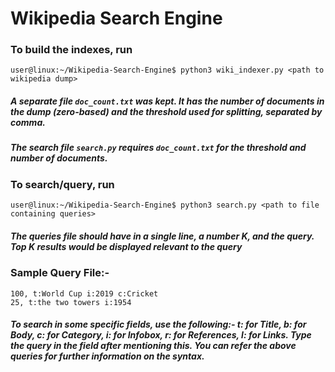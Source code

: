 # Wikipedia Search Engine

### To build the indexes, run 
```
user@linux:~/Wikipedia-Search-Engine$ python3 wiki_indexer.py <path to wikipedia dump>
```
##### A separate file ```doc_count.txt``` was kept. It has the number of documents in the dump (zero-based) and the threshold used for splitting, separated by comma.
##### The search file ```search.py``` requires ```doc_count.txt``` for the threshold and number of documents.

### To search/query, run
```
user@linux:~/Wikipedia-Search-Engine$ python3 search.py <path to file containing queries>
```
##### The queries file should have in a single line, a number K, and the query. Top K results would be displayed relevant to the query

### Sample Query File:-
```
100, t:World Cup i:2019 c:Cricket
25, t:the two towers i:1954
```
##### To search in some specific fields, use the following:- t: for Title, b: for Body, c: for Category, i: for Infobox, r: for References, l: for Links. Type the query in the field after mentioning this. You can refer the above queries for further information on the syntax.
